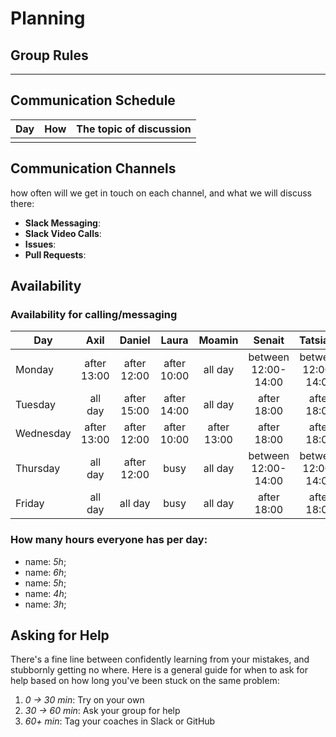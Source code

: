 # Planning

## Group Rules

---

## Communication Schedule

| Day | How | The topic of discussion |
| --- | :-: | ----------------------- |
|     |     |                         |

## Communication Channels

how often will we get in touch on each channel, and what we will discuss there:

- **Slack Messaging**:
- **Slack Video Calls**:
- **Issues**:
- **Pull Requests**:

## Availability

### Availability for calling/messaging

| Day       |    Axil     |    Daniel   |    Laura    |    Moamin   |        Senait       |        Tatsiana     |
| --------- | :---------: | :---------: | :---------: | :---------: | :-----------------: | :-----------------: |
| Monday    | after 13:00 | after 12:00 | after 10:00 |   all day   | between 12:00-14:00 | between 12:00-14:00 |
| Tuesday   |   all day   | after 15:00 | after 14:00 |   all day   |     after 18:00     |     after 18:00     |
| Wednesday | after 13:00 | after 12:00 | after 10:00 | after 13:00 |     after 18:00     |     after 18:00     |
| Thursday  |   all day   | after 12:00 |    busy     |   all day   | between 12:00-14:00 | between 12:00-14:00 |
| Friday    |   all day   |   all day   |    busy     |   all day   |     after 18:00     |     after 18:00     |

### How many hours everyone has per day:

- name: _5h_;
- name: _6h_;
- name: _5h_;
- name: _4h_;
- name: _3h_;

## Asking for Help

There's a fine line between confidently learning from your mistakes, and stubbornly getting no where. Here is a general guide for when to ask for help based on how long you've been stuck on the same problem:

1. _0 -> 30 min_: Try on your own
2. _30 -> 60 min_: Ask your group for help
3. _60+ min_: Tag your coaches in Slack or GitHub
